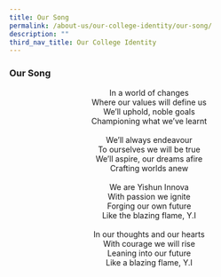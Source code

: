 ```yaml
---
title: Our Song
permalink: /about-us/our-college-identity/our-song/
description: ""
third_nav_title: Our College Identity
---
```

### **Our Song**

<center>
In a world of changes<br>
Where our values will define us<br>
We’ll uphold, noble goals<br>
Championing what we’ve learnt<br>
<br>
We’ll always endeavour<br>
To ourselves we will be true<br>
We’ll aspire, our dreams afire<br>
Crafting worlds anew<br>
<br>
We are Yishun Innova<br>
With passion we ignite<br>
Forging our own future<br>
Like the blazing flame, Y.I<br>
<br>
In our thoughts and our hearts<br>
With courage we will rise<br>
Leaning into our future<br>
Like a blazing flame, Y.I<br>
</center>